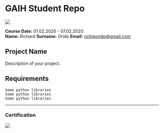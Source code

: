 # GAIH Student Repo
![](img/logo.png)

**Course Date:** 01.02.2020 - 07.02.2020  
**Name:** Richard 
**Surname:** Orido 
**Email:** richieorido@gmail.com 

## Project Name
Description of your project.

## Requirements
```
Some python libraries
Some python libraries
Some python libraries
```
---

### Certification
![](img/certificate_ex.png)

